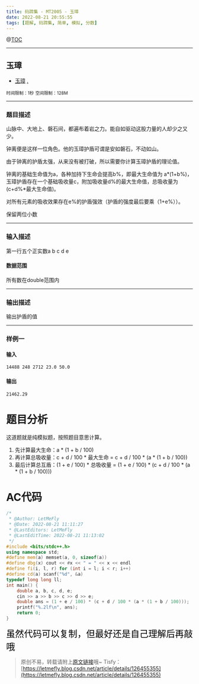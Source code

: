 ```yaml
---
title: 码蹄集 - MT2005 - 玉璋
date: 2022-08-21 20:55:55
tags: [题解, 码蹄集, 简单, 模拟, 分数]
---
```


@[TOC](传送门)


---


## 玉璋
+ <a href="https://matiji.net/exam/brushquestion/5/3181/1DC60EA6DF83A333301CFFE1407FBA59"> 玉璋</a> <a href="https://matiji.net/exam/dohomework/1500/1">.</a>

<small>时间限制：1秒</small>
<small>空间限制：128M</small>



---



### 题目描述

山脉中、大地上、磐石间，都遍布着岩之力。能自如驱动这股力量的人却少之又少。

钟离便是这样一位角色。他的玉璋护盾可谓是安如磐石，不动如山。

由于钟离的护盾太强，从来没有被打破，所以需要你计算玉璋护盾的理论值。

钟离的基础生命值为a，各种加持下生命会提高b%，即最大生命值为 a*(1+b%)，玉璋护盾存在一个基础吸收量c，附加吸收量d%的最大生命值，总吸收量为 (c+d%*最大生命值)。

对所有元素的吸收效果存在e%的护盾强效（护盾的强度最后要乘（1+e%））。

保留两位小数


---

### 输入描述

第一行五个正实数a b c d e

#### 数据范围

所有数在double范围内

---


### 输出描述



输出护盾的值



---


### 样例一

#### 输入

```
14488 248 2712 23.0 50.0
```

#### 输出

```
21462.29
```




# 题目分析

这道题就是纯模拟题，按照题目意思计算。

1. 先计算最大生命：a * (1 + b / 100)
2. 再计算总吸收量：c + d / 100 * 最大生命 = c + d / 100 * (a * (1 + b / 100))
3. 最后计算总互盾：(1 + e / 100) * 总吸收量 = (1 + e / 100) * (c + d / 100 * (a * (1 + b / 100)))

# AC代码

```cpp
/*
 * @Author: LetMeFly
 * @Date: 2022-08-21 11:11:27
 * @LastEditors: LetMeFly
 * @LastEditTime: 2022-08-21 11:13:02
 */
#include <bits/stdc++.h>
using namespace std;
#define mem(a) memset(a, 0, sizeof(a))
#define dbg(x) cout << #x << " = " << x << endl
#define fi(i, l, r) for (int i = l; i < r; i++)
#define cd(a) scanf("%d", &a)
typedef long long ll;
int main() {
    double a, b, c, d, e;
    cin >> a >> b >> c >> d >> e;
    double ans = (1 + e / 100) * (c + d / 100 * (a * (1 + b / 100)));
    printf("%.2lf\n", ans);
    return 0;
}
```

<font color="black" face="楷体" size="5px">虽然代码可以复制，但最好还是自己理解后再敲哦</font>

<!-- <font color="black" face="楷体" size="5px">每周提前更新菁英班周赛题解，点关注，不迷路</font> -->

>原创不易，转载请附上[原文链接](https://leetcode.letmefly.xyz/2022/08/21/MaTiJi%20-%20MT2005%20-%20%E7%8E%89%E7%92%8B/)哦~
>Tisfy：[https://letmefly.blog.csdn.net/article/details/126455355](https://letmefly.blog.csdn.net/article/details/126455355)